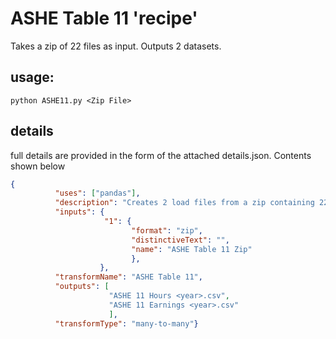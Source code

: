 # ASHE Table 11 'recipe'

Takes a zip of 22 files as input. Outputs 2 datasets.


## usage: 
```python ASHE11.py <Zip File>```

## details
full details are provided in the form of the attached details.json. Contents shown below

```json
{
          "uses": ["pandas"],
          "description": "Creates 2 load files from a zip containing 22 xls files",
          "inputs": {
                     "1": {
                           "format": "zip",
                           "distinctiveText": "",
                           "name": "ASHE Table 11 Zip"
                           },
                    },
          "transformName": "ASHE Table 11",
          "outputs": [
                      "ASHE 11 Hours <year>.csv",
                      "ASHE 11 Earnings <year>.csv"
                      ],
          "transformType": "many-to-many"}
```
